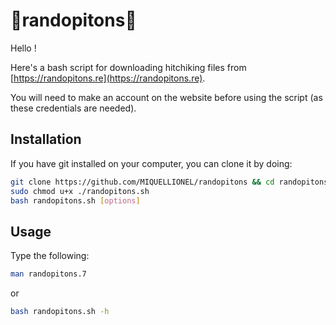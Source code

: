 # 🗻randopitons🗻
Hello !

Here's a bash script for downloading hitchiking files from [https://randopitons.re](https://randopitons.re).

You will need to make an account on the website before using the script (as these credentials are needed).

## Installation

If you have git installed on your computer, you can clone it by doing:
```bash
git clone https://github.com/MIQUELLIONEL/randopitons && cd randopitons
sudo chmod u+x ./randopitons.sh
bash randopitons.sh [options]
```


## Usage
Type the following: 
```bash
man randopitons.7
```
or
```bash
bash randopitons.sh -h
```

